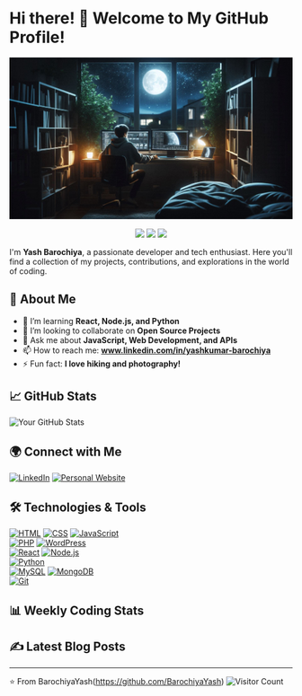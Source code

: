 # Hi there! 👋 Welcome to My GitHub Profile!

![Banner](https://github.com/BarochiyaYash/BarochiyaYash/blob/main/02.png)


<div align="center">
  <img src="https://user-images.githubusercontent.com/74038190/213866269-5d00981c-7c98-46d7-8a8e-16f462f15227.gif" width="200" />
  <img src="https://user-images.githubusercontent.com/74038190/213866269-5d00981c-7c98-46d7-8a8e-16f462f15227.gif" width="200" />
  <img src="https://user-images.githubusercontent.com/74038190/213866269-5d00981c-7c98-46d7-8a8e-16f462f15227.gif" width="200" />
</div>

I'm **Yash Barochiya**, a passionate developer and tech enthusiast. Here you'll find a collection of my projects, contributions, and explorations in the world of coding. 


## 🌟 About Me
<!-- - 🔭 I’m currently working on **[Your Current Project]** -->
- 🌱 I’m learning **React, Node.js, and Python**
- 👯 I’m looking to collaborate on **Open Source Projects**
- 💬 Ask me about **JavaScript, Web Development, and APIs**
- 📫 How to reach me: **www.linkedin.com/in/yashkumar-barochiya**
- ⚡ Fun fact: **I love hiking and photography!**

<!-- ## 🚀 My Projects
### 📱 [Project 1](https://github.com/yourusername/project1)
![Project 1 Screenshot](https://via.placeholder.com/600x400.png?text=Project+1+Screenshot)
Description of your project and what it does.

### 🌐 [Project 2](https://github.com/yourusername/project2)
![Project 2 Screenshot](https://via.placeholder.com/600x400.png?text=Project+2+Screenshot)
Description of your project and what it does.

### 🔧 [Project 3](https://github.com/yourusername/project3)
![Project 3 Screenshot](https://via.placeholder.com/600x400.png?text=Project+3+Screenshot)
Description of your project and what it does. -->

## 📈 GitHub Stats
![Your GitHub Stats](https://github-readme-stats.vercel.app/api?username=BarochiyaYash&show_icons=true&theme=radical)


## 🌍 Connect with Me
[![LinkedIn](https://img.shields.io/badge/LinkedIn-0077B5?style=for-the-badge&logo=linkedin&logoColor=white)](https://linkedin.com/in/yashkumar-barochiya)
[![Personal Website](https://img.shields.io/badge/Website-000000?style=for-the-badge&logo=About.me&logoColor=white)](https://portfolio.yashbarochiya.com/)


## 🛠️ Technologies & Tools
[![HTML](https://img.shields.io/badge/HTML-E34F26?style=for-the-badge&logo=html5&logoColor=white)](https://www.w3schools.com/html/default.asp)
[![CSS](https://img.shields.io/badge/CSS-1572B6?style=for-the-badge&logo=css3&logoColor=white)](https://www.w3schools.com/css/default.asp)
[![JavaScript](https://img.shields.io/badge/JavaScript-F7DF1E?style=for-the-badge&logo=javascript&logoColor=black)](https://www.w3schools.com/js/default.asp)
<br>
[![PHP](https://img.shields.io/badge/PHP-777BB4?style=for-the-badge&logo=php&logoColor=white)](https://www.w3schools.com/php/default.asp)
[![WordPress](https://img.shields.io/badge/WordPress-21759B?style=for-the-badge&logo=wordpress&logoColor=white)](https://www.w3schools.com/wordpress/default.asp)
<br>
[![React](https://img.shields.io/badge/React-20232A?style=for-the-badge&logo=react&logoColor=61DAFB)](https://www.w3schools.com/react/default.asp)
[![Node.js](https://img.shields.io/badge/Node.js-43853D?style=for-the-badge&logo=node-dot-js&logoColor=white)](https://www.w3schools.com/nodejs/default.asp)
<br>
[![Python](https://img.shields.io/badge/Python-3776AB?style=for-the-badge&logo=python&logoColor=white)](https://www.w3schools.com/python/default.asp)
<br>
[![MySQL](https://img.shields.io/badge/MySQL-4479A1?style=for-the-badge&logo=mysql&logoColor=white)](https://www.w3schools.com/mysql/default.asp)
[![MongoDB](https://img.shields.io/badge/MongoDB-47A248?style=for-the-badge&logo=mongodb&logoColor=white)](https://www.w3schools.com/mongodb/default.asp)
<br>
[![Git](https://img.shields.io/badge/Git-F05032?style=for-the-badge&logo=git&logoColor=white)](https://www.w3schools.com/git/default.asp)

## 📊 Weekly Coding Stats
<!--START_SECTION:waka-->
<!--END_SECTION:waka-->

## ✍️ Latest Blog Posts
<!-- BLOG-POST-LIST:START -->
<!-- BLOG-POST-LIST:END -->



---

⭐️ From BarochiyaYash(https://github.com/BarochiyaYash)
![Visitor Count](https://hits.dwyl.com/BarochiyaYash/your-username.svg)
